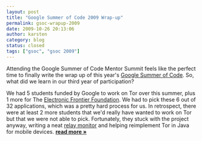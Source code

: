 ```yaml
---
layout: post
title: "Google Summer of Code 2009 Wrap-up"
permalink: gsoc-wrapup-2009
date: 2009-10-26 20:13:06
author: karsten
category: blog
status: closed
tags: ["gsoc", "gsoc 2009"]
---
```


Attending the Google Summer of Code Mentor Summit feels like the perfect time to finally write the wrap up of this year's [Google Summer of Code](http://socghop.appspot.com/program/home/google/gsoc2009). So, what did we learn in our third year of participation?

We had 5 students funded by Google to work on Tor over this summer, plus 1 more for The [Electronic Frontier Foundation](https://www.eff.org/). We had to pick these 6 out of 32 applications, which was a pretty hard process for us. In retrospect, there were at least 2 more students that we'd really have wanted to work on Tor but that we were not able to pick. Fortunately, they stuck with the project anyway, writing a neat [relay monitor](https://blog.torproject.org/blog/summer-conclusion-arm-project) and helping reimplement Tor in Java for mobile devices. [**read more »**](https://blog.torproject.org/blog/gsoc-wrapup-2009)
